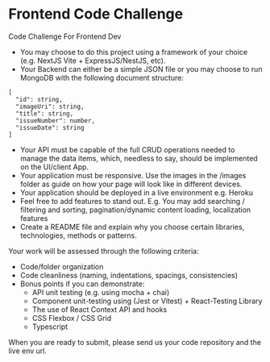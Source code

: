 # Frontend Code Challenge
Code Challenge For Frontend Dev

- You may choose to do this project using a framework of your choice (e.g. NextJS Vite + ExpressJS/NestJS, etc).
- Your Backend can either be a simple JSON file or you may choose to run MongoDB with the following document structure:
```
[
  "id": string,
  "imageUri": string,
  "title": string,
  "issueNumber": number,
  "issueDate": string
]
```
- Your API must be capable of the full CRUD operations needed to manage the data items, which, needless to say, should be implemented on the UI/client App.
- Your application must be responsive.  Use the images in the /images folder as guide on how your page will look like in different devices.
- Your application should be deployed in a live environment e.g. Heroku
- Feel free to add features to stand out. E.g. You may add searching / filtering and sorting, pagination/dynamic content loading, localization features
- Create a README file and explain why you choose certain libraries, technologies, methods or patterns.

Your work will be assessed through the following criteria:
- Code/folder organization
- Code cleanliness (naming, indentations, spacings, consistencies)
- Bonus points if you can demonstrate:
  - API unit testing (e.g. using mocha + chai)
  - Component unit-testing using (Jest or Vitest) + React-Testing Library
  - The use of React Context API and hooks
  - CSS Flexbox / CSS Grid
  - Typescript

When you are ready to submit, please send us your code repository and the live env url.

